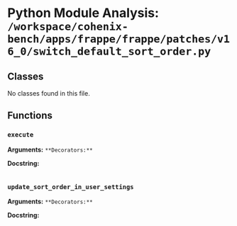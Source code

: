# Python Module Analysis: `/workspace/cohenix-bench/apps/frappe/frappe/patches/v16_0/switch_default_sort_order.py`

## Classes

No classes found in this file.


## Functions

### `execute`
**Arguments:** ``
**Decorators:** ``

**Docstring:**
```

```
### `update_sort_order_in_user_settings`
**Arguments:** ``
**Decorators:** ``

**Docstring:**
```

```

